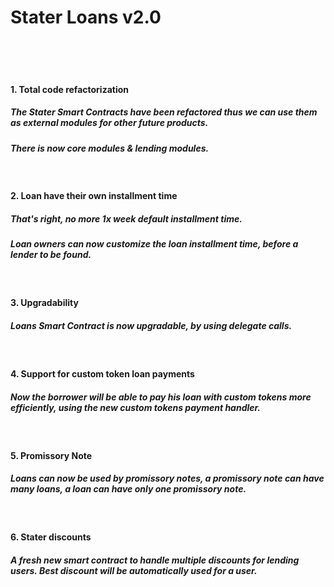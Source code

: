 # Stater Loans v2.0

<br />
<br />
<br />

#### 1. Total code refactorization

##### The Stater Smart Contracts have been refactored thus we can use them as external modules for other future products.
##### There is now core modules & lending modules.

<br />

#### 2. Loan have their own installment time

##### That's right, no more 1x week default installment time.
##### Loan owners can now customize the loan installment time, before a lender to be found.

<br />

#### 3. Upgradability

##### Loans Smart Contract is now upgradable, by using delegate calls.

<br />

#### 4. Support for custom token loan payments

##### Now the borrower will be able to pay his loan with custom tokens more efficiently, using the new custom tokens payment handler.

<br />

#### 5. Promissory Note

##### Loans can now be used by promissory notes, a promissory note can have many loans, a loan can have only one promissory note.

<br />

#### 6. Stater discounts

##### A fresh new smart contract to handle multiple discounts for lending users. Best discount will be automatically used for a user.
